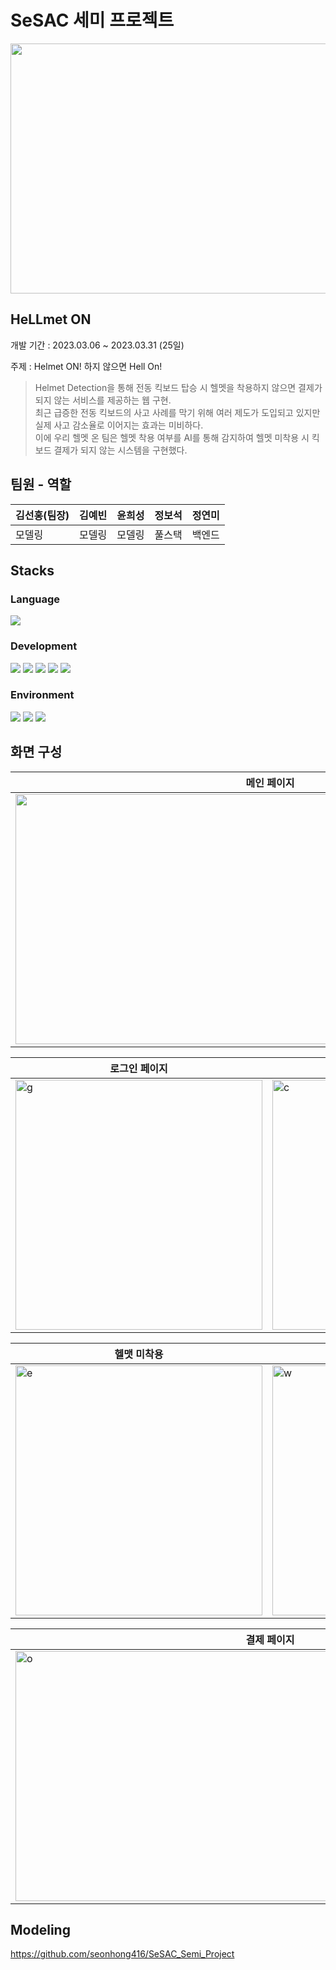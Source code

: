 # SeSAC 세미 프로젝트

<img width ="815" height = "400" src="https://github.com/Youth787/Sesac_Semi/assets/90955152/cee23757-60c6-4464-ab10-19fe42e24a98"/>

## HeLLmet ON

개발 기간 : 2023.03.06 ~ 2023.03.31 (25일)

주제 : Helmet ON! 하지 않으면 Hell On!
> Helmet Detection을 통해 전동 킥보드 탑승 시 헬멧을 착용하지 않으면 결제가 되지 않는 서비스를 제공하는 웹 구현. \
최근 급증한 전동 킥보드의 사고 사례를 막기 위해 여러 제도가 도입되고 있지만 실제 사고 감소율로 이어지는 효과는 미비하다. \
이에 우리 헬멧 온 팀은 헬멧 착용 여부를 AI를 통해 감지하여 헬멧 미착용 시 킥보드 결제가 되지 않는 시스템을 구현했다. 

## 팀원 - 역할 
|김선홍(팀장)|김예빈|윤희성|정보석|정연미|
|------|---|---|---|---|
|모델링|모델링|모델링|풀스택|백엔드|

## Stacks 

### Language
<img src="https://img.shields.io/badge/python-3776AB?style=for-the-badge&logo=python&logoColor=white"> 

### Development
<img src="https://img.shields.io/badge/html5-E34F26?style=for-the-badge&logo=html5&logoColor=white"> <img src="https://img.shields.io/badge/css-1572B6?style=for-the-badge&logo=css3&logoColor=white"> <img src="https://img.shields.io/badge/javascript-F7DF1E?style=for-the-badge&logo=javascript&logoColor=black"> <img src="https://img.shields.io/badge/jquery-0769AD?style=for-the-badge&logo=jquery&logoColor=white"> <img src="https://img.shields.io/badge/django-092E20?style=for-the-badge&logo=django&logoColor=white">

### Environment
<img src="https://img.shields.io/badge/github-181717?style=for-the-badge&logo=github&logoColor=white"> <img src="https://img.shields.io/badge/git-F05032?style=for-the-badge&logo=git&logoColor=white"> <img src="https://img.shields.io/badge/visualstudiocode-007ACC?style=for-the-badge&logo=visualstudiocode&logoColor=white"> 

## 화면 구성 

|메인 페이지|
|---|
|<img src ="https://github.com/Youth787/SESAC-SEMI/assets/90955152/e2bca0ff-a5da-4b82-8733-5b701332c7ba" width="815" height="400"/>|

|로그인 페이지|회원가입 페이지|
|-----|-----|
|<img width="395" height="400" alt="g" src="https://github.com/Youth787/SESAC-SEMI/assets/90955152/e61a7021-760a-40ae-a9bf-087dd2356295">|<img width="395"  height = "400" alt="c" src="https://github.com/Youth787/SESAC-SEMI/assets/90955152/07049ade-bf9e-4a49-ad03-8c9cc5be5025">|

|헬맷 미착용|헬맷 착용|
|---|---|
|<img width="395" height = "400" alt="e" src="https://github.com/Youth787/SESAC-SEMI/assets/90955152/0a687131-4ecc-42d1-a05b-e155429fdbb8">|<img width="395" height="400" alt="w" src="https://github.com/Youth787/SESAC-SEMI/assets/90955152/2bcebe9b-dfb1-467b-9e84-dede7a12b5da">|

|결제 페이지|
|---|
|<img width="815" height="400" alt="o" src="https://github.com/Youth787/SESAC-SEMI/assets/90955152/03194c74-715e-4532-a873-8938710fb9d1">|


## Modeling
https://github.com/seonhong416/SeSAC_Semi_Project


